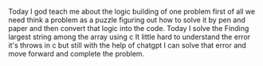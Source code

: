 Today I god teach me about the logic building of one problem first of all we need think a problem as a puzzle figuring out how to solve it by pen and paper and then convert that logic into the code.
Today I solve the Finding largest string among the array using c It little hard to understand the error it's throws in c but still with the help of chatgpt I can solve that error and move forward and complete the problem.
